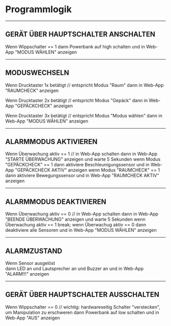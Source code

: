 # Programmlogik 

---------------------------------------------------------
## GERÄT ÜBER HAUPTSCHALTER ANSCHALTEN

Wenn Wippschalter == 1
   dann Powerbank auf high schalten 
   und in Web-App "MODUS WÄHLEN" anzeigen

---------------------------------------------------------
## MODUSWECHSELN

Wenn Drucktaster 1x betätigt       // entspricht Modus "Raum"
   dann in Web-App "RAUMCHECK" anzeigen

Wenn Drucktaster 2x betätigt       // entspricht Modus "Gepäck" 
   dann in Web-App "GEPÄCKCHECK" anzeigen

Wenn Drucktaster 3x betätigt      // entspricht Modus "Modus wählen"
   dann in Web-App "MODUS WÄHLEN" anzeigen

---------------------------------------------------------
## ALARMMODUS AKTIVIEREN

Wenn Überwachung aktiv == 1             // in Web-App schalten
   dann in Web-App "STARTE ÜBERWACHUNG" anzeigen
   und warte 5 Sekunden
      wenn Modus "GEPÄCKCHECK" == 1
          dann aktiviere Beschleunigungssensor
          und in Web-App "GEPÄCKCHECK AKTIV" anzeigen
      wenn Modus "RAUMCHECK" == 1
          dann aktiviere Bewegungssensor
          und in Web-App "RAUMCHECK AKTIV" anzeigen

---------------------------------------------------------
## ALARMMODUS DEAKTIVIEREN

Wenn Überwachung aktiv == 0           // in Web-App schalten
    dann in Web-App "BEENDE ÜBERWACHUNG" anzeigen
    und warte 5 Sekunden
       wenn Überwachung aktiv == 1
          break;
       wenn Überwachug aktiv == 0
          dann deaktiviere alle Sensoren
          und in Web-App "MODUS WÄHLEN" anzeigen
       
---------------------------------------------------------
## ALARMZUSTAND

Wenn Sensor ausgelöst        
   dann LED an
   und Lautsprecher an
   und Buzzer an
   und in Web-App "ALARM!!!" anzeigen

---------------------------------------------------------
## GERÄT ÜBER HAUPTSCHALTER AUSSCHALTEN

Wenn Wippschalter == 0                // wichtig: hardwareseitig Schalter "verstecken", um Manipulation zu erschweren
   dann Powerbank auf low schalten
   und in Web-App "AUS" anzeigen
